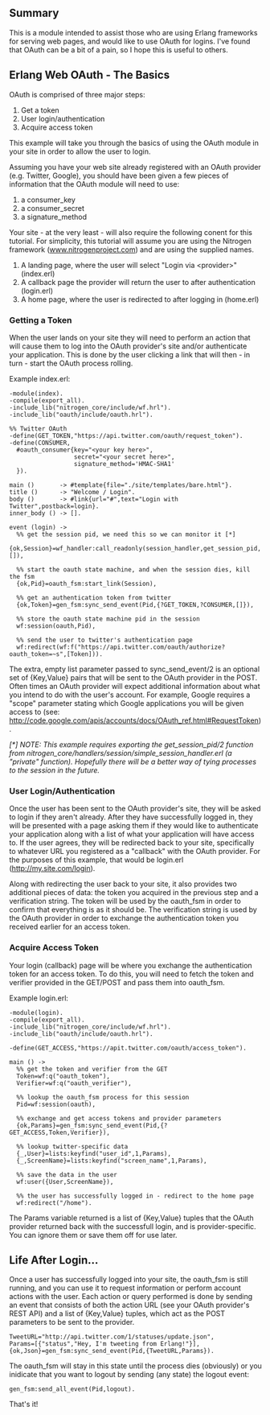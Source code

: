 ## Summary

This is a module intended to assist those who are using Erlang frameworks for serving web pages, and would like to use OAuth for logins. I've found that OAuth can be a bit of a pain, so I hope this is useful to others.


## Erlang Web OAuth - The Basics

OAuth is comprised of three major steps:

1. Get a token
2. User login/authentication
3. Acquire access token

This example will take you through the basics of using the OAuth module in your site in order to allow the user to login. 

Assuming you have your web site already registered with an OAuth provider (e.g. Twitter, Google), you should have been given a few pieces of information that the OAuth module will need to use:

1. a consumer_key
2. a consumer_secret
3. a signature_method

Your site - at the very least - will also require the following conent for this tutorial. For simplicity, this tutorial will assume you are using the Nitrogen framework (www.nitrogenproject.com) and are using the supplied names.

1. A landing page, where the user will select "Login via &lt;provider&gt;" (index.erl)
2. A callback page the provider will return the user to after authentication (login.erl)
3. A home page, where the user is redirected to after logging in (home.erl)


### Getting a Token

When the user lands on your site they will need to perform an action that will cause them to log into the OAuth provider's site and/or authenticate your application. This is done by the user clicking a link that will then - in turn - start the OAuth process rolling.

Example index.erl:

    -module(index).
    -compile(export_all).
    -include_lib("nitrogen_core/include/wf.hrl").
    -include_lib("oauth/include/oauth.hrl").

    %% Twitter OAuth
    -define(GET_TOKEN,"https://api.twitter.com/oauth/request_token").
    -define(CONSUMER,
      #oauth_consumer{key="<your key here>",
                      secret="<your secret here>",
                      signature_method='HMAC-SHA1'
      }).

    main ()       -> #template{file="./site/templates/bare.html"}.
    title ()      -> "Welcome / Login".
    body ()       -> #link{url="#",text="Login with Twitter",postback=login}.
    inner_body () -> [].

    event (login) ->
      %% get the session pid, we need this so we can monitor it [*]
      {ok,Session}=wf_handler:call_readonly(session_handler,get_session_pid,[]),

      %% start the oauth state machine, and when the session dies, kill the fsm
      {ok,Pid}=oauth_fsm:start_link(Session),

      %% get an authentication token from twitter
      {ok,Token}=gen_fsm:sync_send_event(Pid,{?GET_TOKEN,?CONSUMER,[]}),

      %% store the oauth state machine pid in the session
      wf:session(oauth,Pid),

      %% send the user to twitter's authentication page
      wf:redirect(wf:f("https://api.twitter.com/oauth/authorize?oauth_token=~s",[Token])).

The extra, empty list parameter passed to sync_send_event/2 is an optional set of {Key,Value} pairs that will be sent to the OAuth provider in the POST. Often times an OAuth provider will expect additional information about what you intend to do with the user's account. For example, Google requires a "scope" parameter stating which Google applications you will be given access to (see: http://code.google.com/apis/accounts/docs/OAuth_ref.html#RequestToken).

<i>[*] NOTE: This example requires exporting the get_session_pid/2 function from nitrogen_core/handlers/session/simple_session_handler.erl (a "private" function). Hopefully there will be a better way of tying processes to the session in the future.</i>


### User Login/Authentication

Once the user has been sent to the OAuth provider's site, they will be asked to login if they aren't already. After they have successfully logged in, they will be presented with a page asking them if they would like to authenticate your application along with a list of what your application will have access to. If the user agrees, they will be redirected back to your site, specifically to whatever URL you registered as a "callback" with the OAuth provider. For the purposes of this example, that would be login.erl (http://my.site.com/login).

Along with redirecting the user back to your site, it also provides two additional pieces of data: the token you acquired in the previous step and a verification string. The token will be used by the oauth_fsm in order to confirm that everything is as it should be. The verification string is used by the OAuth provider in order to exchange the authentication token you received earlier for an access token.


### Acquire Access Token

Your login (callback) page will be where you exchange the authentication token for an access token. To do this, you will need to fetch the token and verifier provided in the GET/POST and pass them into oauth_fsm.

Example login.erl:

    -module(login).
    -compile(export_all).
    -include_lib("nitrogen_core/include/wf.hrl").
    -include_lib("oauth/include/oauth.hrl").

    -define(GET_ACCESS,"https://apit.twitter.com/oauth/access_token").

    main () ->
      %% get the token and verifier from the GET
      Token=wf:q("oauth_token"),
      Verifier=wf:q("oauth_verifier"),

      %% lookup the oauth_fsm process for this session
      Pid=wf:session(oauth),

      %% exchange and get access tokens and provider parameters
      {ok,Params}=gen_fsm:sync_send_event(Pid,{?GET_ACCESS,Token,Verifier}),

      %% lookup twitter-specific data
      {_,User}=lists:keyfind("user_id",1,Params),
      {_,ScreenName}=lists:keyfind("screen_name",1,Params),

      %% save the data in the user
      wf:user({User,ScreenName}),

      %% the user has successfully logged in - redirect to the home page
      wf:redirect("/home").

The Params variable returned is a list of {Key,Value} tuples that the OAuth provider returned back with the successfull login, and is provider-specific. You can ignore them or save them off for use later. 


## Life After Login...

Once a user has successfully logged into your site, the oauth_fsm is still running, and you can use it to request information or perform account actions with the user. Each action or query performed is done by sending an event that consists of both the action URL (see your OAuth provider's REST API) and a list of {Key,Value} tuples, which act as the POST parameters to be sent to the provider.

    TweetURL="http://api.twitter.com/1/statuses/update.json",
    Params=[{"status","Hey, I'm tweeting from Erlang!"}],
    {ok,Json}=gen_fsm:sync_send_event(Pid,{TweetURL,Params}).

The oauth_fsm will stay in this state until the process dies (obviously) or you inidicate that you want to logout by sending (any state) the logout event:

    gen_fsm:send_all_event(Pid,logout).


That's it!